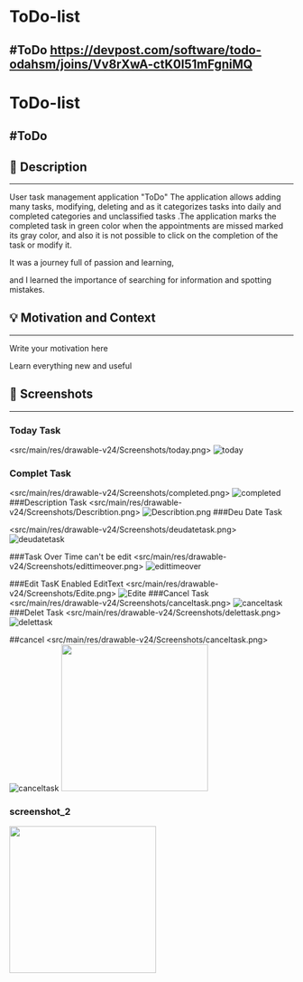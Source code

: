 # ToDo-list
#ToDo
https://devpost.com/software/todo-odahsm/joins/Vv8rXwA-ctK0l51mFgniMQ
---

# ToDo-list
#ToDo
---

<!--- Replace <NadiaAliAlmrashi>
with your Github Username and <https://github.com/NadiaAliAlmrashi/ToDo-list> with the name of your repository. -->
<!--- You can find both of these in the url bar when you open your repository in github. -->


## :scroll: Description
---
User task management application "ToDo"
The application allows adding many tasks, modifying, deleting
and as it categorizes tasks into daily and completed categories
and unclassified tasks .The application marks the completed task in green color
when the appointments are missed marked its gray color,
and also it is not possible to click on the completion of the task or modify it.

It was a journey full of passion and learning,

 and I learned the importance of searching for information and spotting mistakes.
## :bulb: Motivation and Context
---
Write your motivation here

Learn everything new and useful

## :camera_flash: Screenshots
---
### Today Task
<src/main/res/drawable-v24/Screenshots/today.png>
![today](today.png)
### Complet Task
<src/main/res/drawable-v24/Screenshots/completed.png>
![completed](completed.png)
###Description Task
<src/main/res/drawable-v24/Screenshots/Describtion.png>
![Describtion.png](Describtion.png)
###Deu Date Task

<src/main/res/drawable-v24/Screenshots/deudatetask.png>
![deudatetask](deudatetask.png)

###Task Over Time can't be edit
<src/main/res/drawable-v24/Screenshots/edittimeover.png>
![edittimeover](edittimeover.png)

###Edit TasK Enabled EditText
<src/main/res/drawable-v24/Screenshots/Edite.png>
![Edite](Edite.png)
###Cancel Task
<src/main/res/drawable-v24/Screenshots/canceltask.png>
![canceltask](canceltask.png)
###Delet Task
<src/main/res/drawable-v24/Screenshots/delettask.png>
![delettask](delettask.png)

##cancel
<src/main/res/drawable-v24/Screenshots/canceltask.png>
![canceltask](canceltask.png)
<img src="/results/screenshot_1.png" width="260">

### screenshot_2
<img src="/results/screenshot_2.png" width="260">

